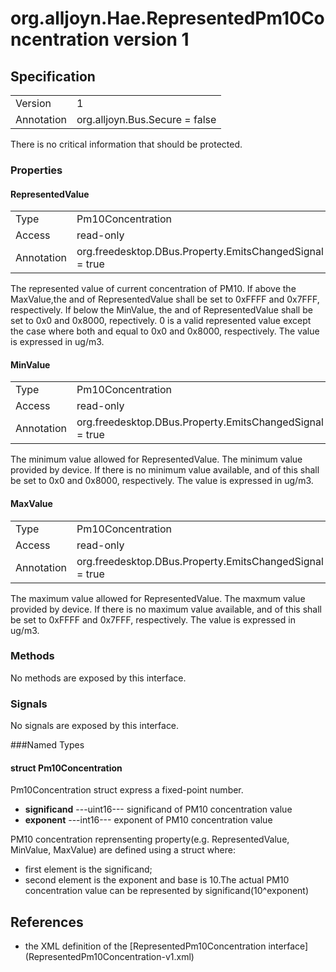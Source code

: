 # org.alljoyn.Hae.RepresentedPm10Concentration version 1

## Specification

|             |                                  |
|-------------|----------------------------------|
| Version     | 1                                |
| Annotation  | org.alljoyn.Bus.Secure = false   |

There is no critical information that should be protected.

### Properties

#### RepresentedValue

|             |                                                           |
|-------------|-----------------------------------------------------------|
| Type        | Pm10Concentration                                         |
| Access      | read-only                                                 |
| Annotation  | org.freedesktop.DBus.Property.EmitsChangedSignal = true   |

The represented value of current concentration of PM10.
If above the MaxValue,the <significand> and <exponent> of RepresentedValue shall be
set to 0xFFFF and 0x7FFF, respectively.
If below the MinValue, the <significand> and <exponent> of RepresentedValue shall
be set to 0x0 and 0x8000, repectively.
0 is a valid represented value except the case where both <significand> and
<exponent> equal to 0x0 and 0x8000, respectively.
The value is expressed in ug/m3.


#### MinValue

|             |                                                           |
|-------------|-----------------------------------------------------------|
| Type        | Pm10Concentration                                         |
| Access      | read-only                                                 |
| Annotation  | org.freedesktop.DBus.Property.EmitsChangedSignal = true   |

The minimum value allowed for RepresentedValue.
The minimum value provided by device.
If there is no minimum value available, <significand> and <exponent> of this shall
be set to 0x0 and 0x8000, respectively.
The value is expressed in ug/m3.


#### MaxValue

|             |                                                           |
|-------------|-----------------------------------------------------------|
| Type        | Pm10Concentration                                         |
| Access      | read-only                                                 |
| Annotation  | org.freedesktop.DBus.Property.EmitsChangedSignal = true   |

The maximum value allowed for RepresentedValue.
The maxmum value provided by device.
If there is no maximum value available, <significand> and <exponent> of this shall
be set to 0xFFFF and 0x7FFF, respectively.
The value is expressed in ug/m3.

### Methods

No methods are exposed by this interface.

### Signals

No signals are exposed by this interface.

###Named Types
#### struct Pm10Concentration
Pm10Concentration struct express a fixed-point number.
  * **significand**  ---uint16--- significand of PM10 concentration value
  * **exponent**  ---int16--- exponent of PM10 concentration value

PM10 concentration reprensenting property(e.g. RepresentedValue,
MinValue, MaxValue) are defined using a struct where:
  * first element is the significand;
  * second element is the exponent and base is 10.The actual PM10 concentration
    value can be represented by significand(10^exponent)
## References
  * the XML definition of the [RepresentedPm10Concentration interface]
   (RepresentedPm10Concentration-v1.xml)

